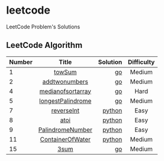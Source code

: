 # leetcode
LeetCode Problem's Solutions
## LeetCode Algorithm

| Number        | Title         | Solution  | Difficulty |
| ------------- |:-------------:| ---------:| :---------:|
| 1             | [towSum](https://leetcode.com/problems/two-sum/)| [go](https://github.com/lintanghui/leetcode/blob/master/algorithms/golang/twosum/twosum.go)|  Medium |
| 2             | [addtwonumbers](https://leetcode.com/problems/add-two-numbers/)| [go](https://github.com/lintanghui/leetcode/blob/master/algorithms/golang/addtwonumber/addtwonumber.go)| Medium |    
| 4             |[medianofsortarray](https://leetcode.com/problems/median-of-two-sorted-arrays/)|[go](https://github.com/lintanghui/leetcode/blob/master/algorithms/golang/median/madian.go)|Hard|
| 5             |[longestPalindrome](https://leetcode.com/problems/longest-palindromic-substring/)|[go](https://github.com/lintanghui/leetcode/blob/master/algorithms/golang/lenthofsubstring/longestchar.go)|Medium|
| 7             |[reverseInt](https://leetcode.com/problems/reverse-integer/)|[python](https://github.com/lintanghui/leetcode/blob/master/algorithms/python/reverse/reverse.py)|Easy|
| 8             |[atoi](https://leetcode.com/problems/string-to-integer-atoi/)|[python](https://github.com/lintanghui/leetcode/blob/master/algorithms/python/Atoi/atoi.py)|Easy|
| 9             |[PalindromeNumber](https://leetcode.com/problems/palindrome-number/)|[python](https://github.com/lintanghui/leetcode/blob/master/algorithms/python/palindrome/palindrome.py)|Easy|
| 11            |[ContainerOfWater](https://leetcode.com/problems/container-with-most-water/)|[python](https://github.com/lintanghui/leetcode/blob/master/algorithms/python/container/maxarea.py)|Medium|
| 15            |[3sum](https://leetcode.com/problems/3sum/)|[go](https://github.com/lintanghui/leetcode/blob/master/algorithms/golang/threesum/threesum.go)| Medium|